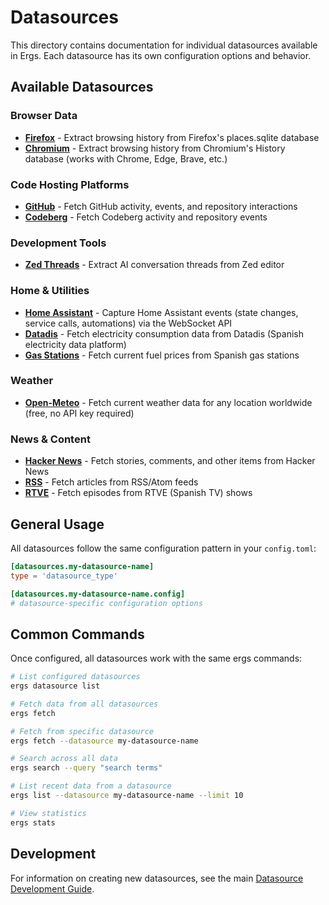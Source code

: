 # Datasources

This directory contains documentation for individual datasources available in Ergs. Each datasource has its own configuration options and behavior.

## Available Datasources

### Browser Data
- **[Firefox](firefox.md)** - Extract browsing history from Firefox's places.sqlite database
- **[Chromium](chromium.md)** - Extract browsing history from Chromium's History database (works with Chrome, Edge, Brave, etc.)

### Code Hosting Platforms
- **[GitHub](github.md)** - Fetch GitHub activity, events, and repository interactions
- **[Codeberg](codeberg.md)** - Fetch Codeberg activity and repository events

### Development Tools
- **[Zed Threads](zedthreads.md)** - Extract AI conversation threads from Zed editor

### Home & Utilities
- **[Home Assistant](homeassistant.md)** - Capture Home Assistant events (state changes, service calls, automations) via the WebSocket API
- **[Datadis](datadis.md)** - Fetch electricity consumption data from Datadis (Spanish electricity data platform)
- **[Gas Stations](gasstations.md)** - Fetch current fuel prices from Spanish gas stations

### Weather
- **[Open-Meteo](openmeteo.md)** - Fetch current weather data for any location worldwide (free, no API key required)

### News & Content
- **[Hacker News](hackernews.md)** - Fetch stories, comments, and other items from Hacker News
- **[RSS](rss.md)** - Fetch articles from RSS/Atom feeds
- **[RTVE](rtve.md)** - Fetch episodes from RTVE (Spanish TV) shows


## General Usage

All datasources follow the same configuration pattern in your `config.toml`:

```toml
[datasources.my-datasource-name]
type = 'datasource_type'

[datasources.my-datasource-name.config]
# datasource-specific configuration options
```

## Common Commands

Once configured, all datasources work with the same ergs commands:

```bash
# List configured datasources
ergs datasource list

# Fetch data from all datasources
ergs fetch

# Fetch from specific datasource
ergs fetch --datasource my-datasource-name

# Search across all data
ergs search --query "search terms"

# List recent data from a datasource
ergs list --datasource my-datasource-name --limit 10

# View statistics
ergs stats
```

## Development

For information on creating new datasources, see the main [Datasource Development Guide](../datasource.md).